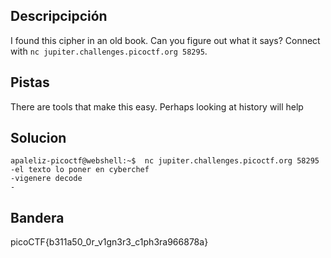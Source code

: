 ## Descripcipción

I found this cipher in an old book. Can you figure out what it says? Connect with `nc jupiter.challenges.picoctf.org 58295`.

## Pistas

There are tools that make this easy.
Perhaps looking at history will help

## Solucion

```
apaleliz-picoctf@webshell:~$  nc jupiter.challenges.picoctf.org 58295
-el texto lo poner en cyberchef 
-vigenere decode
-
```

## Bandera
picoCTF{b311a50_0r_v1gn3r3_c1ph3ra966878a}